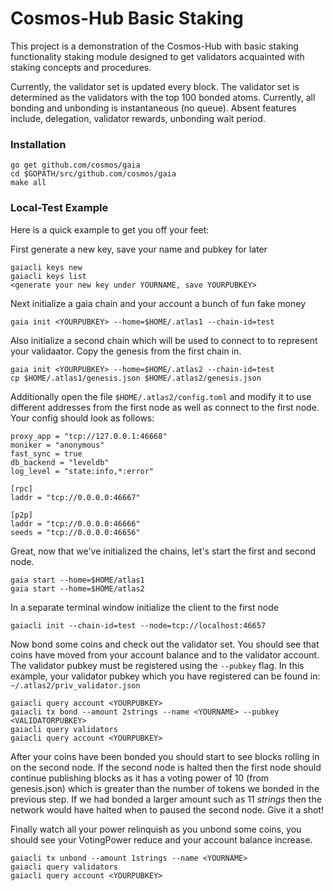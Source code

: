 # Cosmos-Hub Basic Staking

This project is a demonstration of the Cosmos-Hub with basic staking
functionality staking module designed to get validators acquainted
with staking concepts and procedures.

Currently, the validator set is updated every block. The validator set is
determined as the validators with the top 100 bonded atoms. Currently, all
bonding and unbonding is instantaneous (no queue). Absent features include,
delegation, validator rewards, unbonding wait period.

### Installation
```
go get github.com/cosmos/gaia 
cd $GOPATH/src/github.com/cosmos/gaia
make all
```

### Local-Test Example

Here is a quick example to get you off your feet: 

First generate a new key, save your name and pubkey for later

```
gaiacli keys new 
gaiacli keys list 
<generate your new key under YOURNAME, save YOURPUBKEY>
```

Next initialize a gaia chain and your account a bunch of fun fake money

```
gaia init <YOURPUBKEY> --home=$HOME/.atlas1 --chain-id=test 
```

Also initialize a second chain which will be used to connect to to represent 
your validaator. Copy the genesis from the first chain in.

```
gaia init <YOURPUBKEY> --home=$HOME/.atlas2 --chain-id=test
cp $HOME/.atlas1/genesis.json $HOME/.atlas2/genesis.json 
```

Additionally open the file `$HOME/.atlas2/config.toml` and modify it 
to use different addresses from the first node as well as connect to the 
first node. Your config should look as follows:

```
proxy_app = "tcp://127.0.0.1:46668"
moniker = "anonymous"
fast_sync = true
db_backend = "leveldb"
log_level = "state:info,*:error"

[rpc]
laddr = "tcp://0.0.0.0:46667"

[p2p]
laddr = "tcp://0.0.0.0:46666"
seeds = "tcp://0.0.0.0:46656"
```

Great, now that we've initialized the chains, let's 
start the first and second node.
```
gaia start --home=$HOME/atlas1
gaia start --home=$HOME/atlas2
```

In a separate terminal window initialize the client to the first node

```
gaiacli init --chain-id=test --node=tcp://localhost:46657
```

Now bond some coins and check out the validator set. You should see that coins
have moved from your account balance and to the validator account. 
The validator pubkey must be registered using the `--pubkey` flag. 
In this example, your validator pubkey which you have registered can be found in:
`~/.atlas2/priv_validator.json`

```
gaiacli query account <YOURPUBKEY>
gaiacli tx bond --amount 2strings --name <YOURNAME> --pubkey <VALIDATORPUBKEY>
gaiacli query validators
gaiacli query account <YOURPUBKEY>
``` 

After your coins have been bonded you should start to see blocks rolling in on the 
second node. If the second node is halted then the first node should continue publishing blocks
as it has a voting power of 10 (from genesis.json) which is greater than the number 
of tokens we bonded in the previous step. If we had bonded a larger amount such as 11 _strings_ 
then the network would have halted when to paused the second node. Give it a shot!

Finally watch all your power relinquish as you unbond some coins, you should see your
VotingPower reduce and your account balance increase.

```
gaiacli tx unbond --amount 1strings --name <YOURNAME>
gaiacli query validators
gaiacli query account <YOURPUBKEY>
``` 
